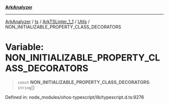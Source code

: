 [**ArkAnalyzer**](../../../../../../../../README.md)

***

[ArkAnalyzer](../../../../../../../../globals.md) / [ts](../../../../../README.md) / [ArkTSLinter\_1\_1](../../../README.md) / [Utils](../README.md) / NON\_INITIALIZABLE\_PROPERTY\_CLASS\_DECORATORS

# Variable: NON\_INITIALIZABLE\_PROPERTY\_CLASS\_DECORATORS

> `const` **NON\_INITIALIZABLE\_PROPERTY\_CLASS\_DECORATORS**: `string`[]

Defined in: node\_modules/ohos-typescript/lib/typescript.d.ts:9276
